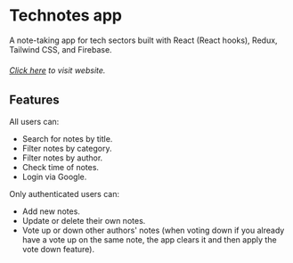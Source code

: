 # Technotes app
A note-taking app for tech sectors built with React (React hooks), Redux, Tailwind CSS, and Firebase. 

###### [Click here](https://note-app-sary.firebaseapp.com/) to visit website.


## Features
All users can:
* Search for notes by title.
* Filter notes by category.
* Filter notes by author.
* Check time of notes.
* Login via Google.

Only authenticated users can:
* Add new notes.
* Update or delete their own notes.
* Vote up or down other authors' notes (when voting down if you already have a vote up on the same note, the app clears it and then apply the vote down feature).
